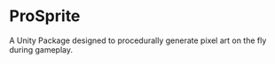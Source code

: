 # ProSprite
A Unity Package designed to procedurally generate pixel art on the fly during gameplay.
